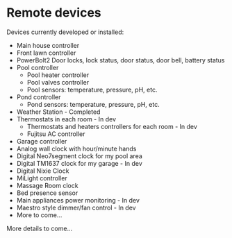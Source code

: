 # Remote devices #

Devices currently developed or installed:
- Main house controller
- Front lawn controller
- PowerBolt2 Door locks, lock status, door status, door bell, battery status
- Pool controller
  - Pool heater controller
  - Pool valves controller
  - Pool sensors: temperature, pressure, pH, etc.
- Pond controller
  - Pond sensors: temperature, pressure, pH, etc.
- Weather Station - Completed
- Thermostats in each room - In dev
  - Thermostats and heaters controllers for each room - In dev
  - Fujitsu AC controller
- Garage controller
- Analog wall clock with hour/minute hands
- Digital Neo7segment clock for my pool area
- Digital TM1637 clock for my garage - In dev
- Digital Nixie Clock
- MiLight controller
- Massage Room clock
- Bed presence sensor
- Main appliances power monitoring - In dev
- Maestro style dimmer/fan control - In dev
- More to come...

More details to come...
